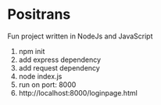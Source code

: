 # Positrans
Fun project written in NodeJs and JavaScript 

1. npm init 
2. add express dependency
3. add request dependency
4. node index.js 
5. run on port: 8000
6. http://localhost:8000/loginpage.html


